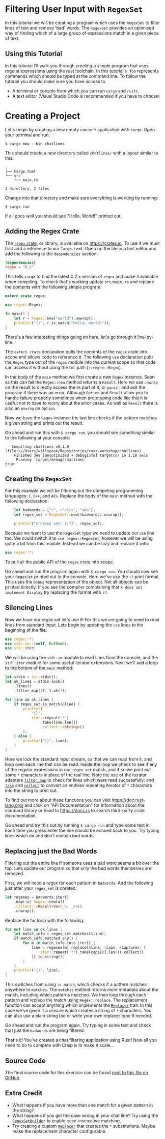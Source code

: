# Filtering User Input with `RegexSet`

In this tutorial we will be creating a program which uses the
`RegexSet` to filter lines of text and remove 'bad' words. The
`RegexSet` provides an optimised way of finding which of a large group
of expressions match in a given piece of text.

## Using this Tutorial

In this tutorial I'll walk you through creating a simple program that
uses regular expressions using the rust toolchain. In this tutorial `$
foo` represents commands which should be typed at the command line. To
follow the tutorial you should make sure you have access to:

 * A terminal or console from which you can run `cargo` and `rustc`.
 * A text editor (Visual Studio Code is recommended if you have to choose)

# Creating a Project

Let's begin by creating a new empty console application with
`cargo`. Open your terminal and run:

```
$ cargo new --bin chatlines
```

This should create a new directory called `chatlines/` with a layout
similar to this:

```
.
├── Cargo.toml
└── src
    └── main.rs

1 directory, 2 files
```

Change into that directory and make sure everything is working by running:

```
$ cargo run
```

If all goes well you should see "Hello, World!" printed out.

## Adding the Regex Crate

The [`regex` crate][regex-crate], or library, is available on
<https://crates.io>. To use it we must first add a reference to our
`Cargo.toml`. Open up the file in a text editor and add the following
to the `dependencies` section:

```toml
[dependencies]
regex = "0.2"
```

This tells `cargo` to find the latest 0.2.x version of `regex` and
make it available when compiling. To check that's working update
`src/main.rs` and replace the contents with the following simple
program:

```rust
extern crate regex;

use regex::Regex;

fn main() {
    let r = Regex::new("world").unwrap();
    println!("{}", r.is_match("Hello, world!"));
}
```

There's a few interesting things going on here; let's go through it
line-by-line.

The `extern crate` declaration pulls the contents of the `regex` crate
into scope and allows code to reference it. The following `use`
declaration pulls the `Regex` type out of the `regex` module into the
current scope so that code can access it without using the full path
(`::regex::Regex`).

In the body of the `main` method we first create a new `Regex`
instance. Seen as this can fail the `Regex::new` method returns a
`Result`. Here we use `unwrap` on the result to directly access the
`Ok` part of it, or `panic!` and exit the program if there was an
error. Although `Option` and `Result` allow you to handle failure
properly sometimes when prototyping code like this it is useful not to
have to worry about the error cases. As well as `Result` there is also
an `unwrap` on `Option`.

Now we have the `Regex` instance the last line checks if the pattern
matches a given string and prints out the result.

Go ahead and run this with `$ cargo run`. you should see something
similar to the following at your console:

```
   Compiling chatlines v0.1.0 (file:///Users/willspeak/Repositories/rust-workshop/chatlines)
    Finished dev [unoptimized + debuginfo] target(s) in 1.10 secs
     Running `target/debug/chatlines`
true
```

## Creating the `RegexSet`

For this example we will be filtering out the competing programming languages: `C`, `C++`, and `Ada`. Replace the body of the `main` method with the following declaration:

```rust
    let badwords = ["c", r"c\++", "ada"];
    let regex_set = RegexSet::new(&badwords).unwrap();

    println!("Created set: {:?}", regex_set);
```

Because we want to use the `RegexSet` type we need to update our `use` line too. We could switch it to `use regex::RegexSet`, however we will be using quite a bit from this module. Instead we can be lazy and replace it with:

```rust
use regex::*;
```

To pull all the public API of the `regex` crate into scope.

Go ahead and run the program again with `$ cargo run`. You should now see your `RegexSet` printed out to the console. Here we've use the `:?` print format. This uses the `Debug` representation of the object. Not all objects can be printed directly. If you see the compiler complaining that `X does not implement Display` try replacing the format with `:?`.

## Silencing Lines

Now we have our regex set let's use it! For this we are going to need to read lines from standard input. Lets begin by updating the `use` lines to the beginning of the file:

```rust
use regex::*;
use std::io::{self, BufRead};
use std::iter;
```

We will be using the `std::io` module to read lines from the console, and the `std::iter` module for some useful iterator extensions. Next we'll add a loop to the bottom of the `main` method:

```rust
let stdin = io::stdin();
let ok_lines = stdin.lock()
    .lines()
    .filter_map(|l| l.ok());

for line in ok_lines {
    if regex_set.is_match(&line) {
        println!(
            "{}",
            iter::repeat('*')
                .take(line.len())
                .collect::<String>()
        );
    } else {
        println!("{}", line);
    }
}
```

Here we lock the standard input stream, so that we can read from it, and loop over each line that can be read. Inside the loop we check to see if any of the regular expressions in our `regex_set` match, and if so we print out some `*` characters in place of the real line. Note the use of the iterator adapters [`filter_map`] to check for lines which were read successfully; and [`take`] and [`collect`] to convert an endless repeating iterator of `*` characters into the string to print out.

To find out more about these functions you can visit <https://doc.rust-lang.org/> and click on "API Documentation" for information about the standard library or head to <https://docs.rs> to search third-party crate documentation.

Go ahead and try this out by running `$ cargo run` and type some text in. Each time you press enter the line should be echoed back to you. Try typing lines which do and don't contain bad words.

## Replacing just the Bad Words

Filtering out the entire line if someone uses a bad word seems a bit over the top. Lets update our program so that only the bad words themselves are removed.

First, we will need a regex for each pattern in `badwords`. Add the following just after your `regex_set` is created:

```rust
let regexes = badwords.iter()
    .map(|w| Regex::new(w))
    .collect::<Result<Vec<_>, _>>()
    .unwrap();
```

Replace the for loop with the following:

```rust
for mut line in ok_lines {
    let match_info = regex_set.matches(&line);
    if match_info.matched_any() {
        for m in match_info.into_iter() {
            line = regexes[m].replace(&line, |caps: &Captures| {
                iter::repeat('*').take(caps[0].len()).collect()
            }).to_string();
        }
    }
    println!("{}", line);
}
```

This switches from using `is_match`, which checks if a pattern matches anywhere to `matches`. The `matches` method returns more metadata about the match, including which patterns matched. We then loop through each pattern and replace the match using `Regex::replace`. The replacement function can accept anything which implements the [`Replacer`] trait. In this case we've given it a closure which creates a string of `*` characters. You can also use a plain string too or write your own replacer type if needed.

Go ahead and run the program again. Try typing in some text and check that just the `badwords` are being filtered.

That's it! You've created a chat filtering application using Rust! Now all you need to do to compete with Crisp is to make it scale...

## Source Code

The final source code for this exercise can be found [next to this file on GitHub](./).

## Extra Credit

 * What happens if you have more than one match for a given pattern in the string?
 * What happens if you get the case wrong in your chat line? Try using the [`RegexSetBuilder`] to enable case-insensitive matching.
 * Try creating a custom [`Replacer`] that creates the `*` substitutions. Maybe make the replacement character configurable.

 [regex-crate]: https://crates.io/crates/regex
 [`filter_map`]: https://doc.rust-lang.org/stable/std/iter/trait.Iterator.html#method.filter_map
 [`collect`]: https://doc.rust-lang.org/stable/std/iter/trait.Iterator.html#method.collect
 [`take`]: https://doc.rust-lang.org/stable/std/iter/trait.Iterator.html#method.take
 [`Replacer`]: https://docs.rs/regex/0.2.10/regex/trait.Replacer.html
 [`RegexSetBuilder`]: https://docs.rs/regex/0.2.10/regex/struct.RegexSetBuilder.html

